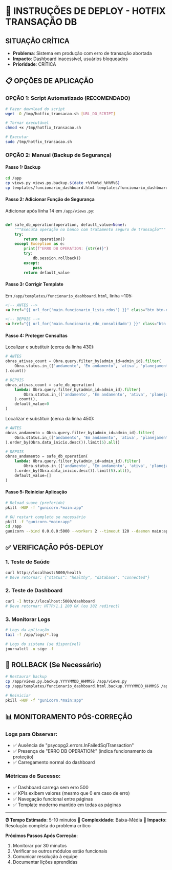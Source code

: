# 🚨 INSTRUÇÕES DE DEPLOY - HOTFIX TRANSAÇÃO DB

## SITUAÇÃO CRÍTICA
- **Problema**: Sistema em produção com erro de transação abortada
- **Impacto**: Dashboard inacessível, usuários bloqueados
- **Prioridade**: CRÍTICA

## 📋 OPÇÕES DE APLICAÇÃO

### OPÇÃO 1: Script Automatizado (RECOMENDADO)
```bash
# Fazer download do script
wget -O /tmp/hotfix_transacao.sh [URL_DO_SCRIPT]

# Tornar executável
chmod +x /tmp/hotfix_transacao.sh

# Executar
sudo /tmp/hotfix_transacao.sh
```

### OPÇÃO 2: Manual (Backup de Segurança)

#### Passo 1: Backup
```bash
cd /app
cp views.py views.py.backup.$(date +%Y%m%d_%H%M%S)
cp templates/funcionario_dashboard.html templates/funcionario_dashboard.html.backup.$(date +%Y%m%d_%H%M%S)
```

#### Passo 2: Adicionar Função de Segurança
Adicionar após linha 14 em `/app/views.py`:
```python

def safe_db_operation(operation, default_value=None):
    """Executa operação no banco com tratamento seguro de transação"""
    try:
        return operation()
    except Exception as e:
        print(f"ERRO DB OPERATION: {str(e)}")
        try:
            db.session.rollback()
        except:
            pass
        return default_value
```

#### Passo 3: Corrigir Template
Em `/app/templates/funcionario_dashboard.html`, linha ~105:
```html
<!-- ANTES -->
<a href="{{ url_for('main.funcionario_lista_rdos') }}" class="btn btn-outline-secondary w-100 mb-2">

<!-- DEPOIS -->
<a href="{{ url_for('main.funcionario_rdo_consolidado') }}" class="btn btn-outline-secondary w-100 mb-2">
```

#### Passo 4: Proteger Consultas
Localizar e substituir (cerca da linha 430):
```python
# ANTES
obras_ativas_count = Obra.query.filter_by(admin_id=admin_id).filter(
    Obra.status.in_(['andamento', 'Em andamento', 'ativa', 'planejamento'])
).count()

# DEPOIS
obras_ativas_count = safe_db_operation(
    lambda: Obra.query.filter_by(admin_id=admin_id).filter(
        Obra.status.in_(['andamento', 'Em andamento', 'ativa', 'planejamento'])
    ).count(),
    default_value=0
)
```

Localizar e substituir (cerca da linha 450):
```python
# ANTES
obras_andamento = Obra.query.filter_by(admin_id=admin_id).filter(
    Obra.status.in_(['andamento', 'Em andamento', 'ativa', 'planejamento'])
).order_by(Obra.data_inicio.desc()).limit(5).all()

# DEPOIS
obras_andamento = safe_db_operation(
    lambda: Obra.query.filter_by(admin_id=admin_id).filter(
        Obra.status.in_(['andamento', 'Em andamento', 'ativa', 'planejamento'])
    ).order_by(Obra.data_inicio.desc()).limit(5).all(),
    default_value=[]
)
```

#### Passo 5: Reiniciar Aplicação
```bash
# Reload suave (preferido)
pkill -HUP -f "gunicorn.*main:app"

# OU restart completo se necessário
pkill -f "gunicorn.*main:app"
cd /app
gunicorn --bind 0.0.0.0:5000 --workers 2 --timeout 120 --daemon main:app
```

## ✅ VERIFICAÇÃO PÓS-DEPLOY

### 1. Teste de Saúde
```bash
curl http://localhost:5000/health
# Deve retornar: {"status": "healthy", "database": "connected"}
```

### 2. Teste de Dashboard
```bash
curl -I http://localhost:5000/dashboard
# Deve retornar: HTTP/1.1 200 OK (ou 302 redirect)
```

### 3. Monitorar Logs
```bash
# Logs da aplicação
tail -f /app/logs/*.log

# Logs do sistema (se disponível)
journalctl -u sige -f
```

## 🔄 ROLLBACK (Se Necessário)

```bash
# Restaurar backup
cp /app/views.py.backup.YYYYMMDD_HHMMSS /app/views.py
cp /app/templates/funcionario_dashboard.html.backup.YYYYMMDD_HHMMSS /app/templates/funcionario_dashboard.html

# Reiniciar
pkill -HUP -f "gunicorn.*main:app"
```

## 📊 MONITORAMENTO PÓS-CORREÇÃO

### Logs para Observar:
- ✅ Ausência de "psycopg2.errors.InFailedSqlTransaction"
- ✅ Presença de "ERRO DB OPERATION:" (indica funcionamento da proteção)
- ✅ Carregamento normal do dashboard

### Métricas de Sucesso:
- ✅ Dashboard carrega sem erro 500
- ✅ KPIs exibem valores (mesmo que 0 em caso de erro)
- ✅ Navegação funcional entre páginas
- ✅ Template moderno mantido em todas as páginas

---

**⏰ Tempo Estimado**: 5-10 minutos
**🔧 Complexidade**: Baixa-Média
**🎯 Impacto**: Resolução completa do problema crítico

**Próximos Passos Após Correção**:
1. Monitorar por 30 minutos
2. Verificar se outros módulos estão funcionais
3. Comunicar resolução à equipe
4. Documentar lições aprendidas